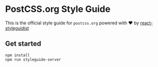 # PostCSS.org Style Guide

This is the official style guide for `postcss.org` powered with :heart: by  [react-styleguidist](https://github.com/sapegin/react-styleguidist)

## Get started

```
npm install
npm run styleguide-server
```
